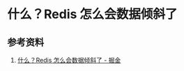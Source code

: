 # 什么？Redis 怎么会数据倾斜了

## 参考资料

1. [什么？Redis 怎么会数据倾斜了 - 掘金](https://juejin.cn/post/7171814667235360776)